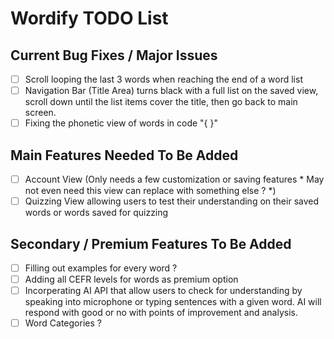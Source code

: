 # Wordify TODO List

## Current Bug Fixes / Major Issues
- [ ] Scroll looping the last 3 words when reaching the end of a word list
- [ ] Navigation Bar (Title Area) turns black with a full list on the saved view, scroll down until the list items cover the title, then go back to main screen.
- [ ] Fixing the phonetic view of words in code "{ }"

## Main Features Needed To Be Added
- [ ] Account View (Only needs a few customization or saving features * May not even need this view can replace with something else ? *)
- [ ] Quizzing View allowing users to test their understanding on their saved words or words saved for quizzing

## Secondary / Premium Features To Be Added
- [ ] Filling out examples for every word ? 
- [ ] Adding all CEFR levels for words as premium option
- [ ] Incorperating AI API that allow users to check for understanding by speaking into microphone or typing sentences with a given word. AI will respond with good or no with points of improvement and analysis.
- [ ] Word Categories ?
